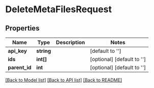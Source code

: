 # DeleteMetaFilesRequest

## Properties
Name | Type | Description | Notes
------------ | ------------- | ------------- | -------------
**api_key** | **string** |  | [default to '']
**ids** | **int[]** |  | [optional] [default to '']
**parent_id** | **int** |  | [optional] [default to '']

[[Back to Model list]](../README.md#documentation-for-models) [[Back to API list]](../README.md#documentation-for-api-endpoints) [[Back to README]](../README.md)


